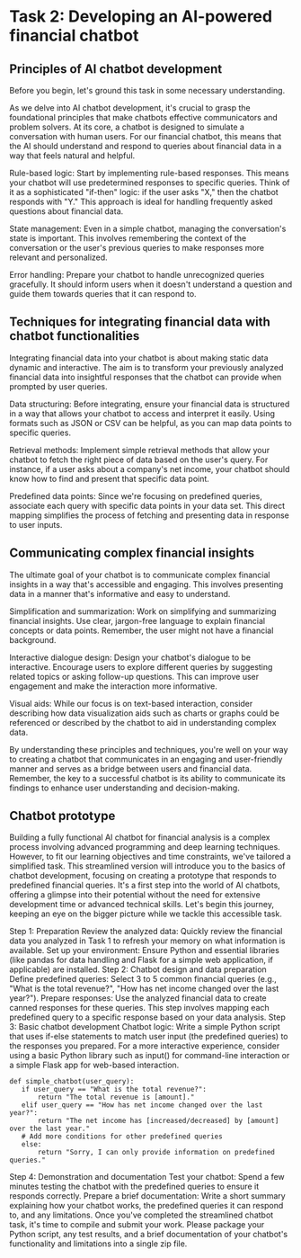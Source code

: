 # Task 2: Developing an AI-powered financial chatbot

## Principles of AI chatbot development
Before you begin, let's ground this task in some necessary understanding.

As we delve into AI chatbot development, it's crucial to grasp the foundational principles that make chatbots effective communicators and problem solvers. At its core, a chatbot is designed to simulate a conversation with human users. For our financial chatbot, this means that the AI should understand and respond to queries about financial data in a way that feels natural and helpful.

Rule-based logic: Start by implementing rule-based responses. This means your chatbot will use predetermined responses to specific queries. Think of it as a sophisticated "if-then" logic: if the user asks "X," then the chatbot responds with "Y." This approach is ideal for handling frequently asked questions about financial data.

State management: Even in a simple chatbot, managing the conversation's state is important. This involves remembering the context of the conversation or the user's previous queries to make responses more relevant and personalized.

Error handling: Prepare your chatbot to handle unrecognized queries gracefully. It should inform users when it doesn't understand a question and guide them towards queries that it can respond to.

## Techniques for integrating financial data with chatbot functionalities
Integrating financial data into your chatbot is about making static data dynamic and interactive. The aim is to transform your previously analyzed financial data into insightful responses that the chatbot can provide when prompted by user queries.

Data structuring: Before integrating, ensure your financial data is structured in a way that allows your chatbot to access and interpret it easily. Using formats such as JSON or CSV can be helpful, as you can map data points to specific queries.

Retrieval methods: Implement simple retrieval methods that allow your chatbot to fetch the right piece of data based on the user's query. For instance, if a user asks about a company's net income, your chatbot should know how to find and present that specific data point.

Predefined data points: Since we're focusing on predefined queries, associate each query with specific data points in your data set. This direct mapping simplifies the process of fetching and presenting data in response to user inputs.

## Communicating complex financial insights
The ultimate goal of your chatbot is to communicate complex financial insights in a way that's accessible and engaging. This involves presenting data in a manner that's informative and easy to understand.

Simplification and summarization: Work on simplifying and summarizing financial insights. Use clear, jargon-free language to explain financial concepts or data points. Remember, the user might not have a financial background.

Interactive dialogue design: Design your chatbot's dialogue to be interactive. Encourage users to explore different queries by suggesting related topics or asking follow-up questions. This can improve user engagement and make the interaction more informative.

Visual aids: While our focus is on text-based interaction, consider describing how data visualization aids such as charts or graphs could be referenced or described by the chatbot to aid in understanding complex data.

By understanding these principles and techniques, you're well on your way to creating a chatbot that communicates in an engaging and user-friendly manner and serves as a bridge between users and financial data. Remember, the key to a successful chatbot is its ability to communicate its findings to enhance user understanding and decision-making.

## Chatbot prototype
Building a fully functional AI chatbot for financial analysis is a complex process involving advanced programming and deep learning techniques. However, to fit our learning objectives and time constraints, we've tailored a simplified task. This streamlined version will introduce you to the basics of chatbot development, focusing on creating a prototype that responds to predefined financial queries. It's a first step into the world of AI chatbots, offering a glimpse into their potential without the need for extensive development time or advanced technical skills. Let's begin this journey, keeping an eye on the bigger picture while we tackle this accessible task.

Step 1: Preparation 
Review the analyzed data: Quickly review the financial data you analyzed in Task 1 to refresh your memory on what information is available.
Set up your environment: Ensure Python and essential libraries (like pandas for data handling and Flask for a simple web application, if applicable) are installed.
Step 2: Chatbot design and data preparation
Define predefined queries: Select 3 to 5 common financial queries (e.g., "What is the total revenue?", "How has net income changed over the last year?").
Prepare responses: Use the analyzed financial data to create canned responses for these queries. This step involves mapping each predefined query to a specific response based on your data analysis.
Step 3: Basic chatbot development
Chatbot logic: Write a simple Python script that uses if-else statements to match user input (the predefined queries) to the responses you prepared. For a more interactive experience, consider using a basic Python library such as input() for command-line interaction or a simple Flask app for web-based interaction.
```
def simple_chatbot(user_query):
   if user_query == "What is the total revenue?":
       return "The total revenue is [amount]."
   elif user_query == "How has net income changed over the last year?":
       return "The net income has [increased/decreased] by [amount] over the last year."
   # Add more conditions for other predefined queries
   else:
       return "Sorry, I can only provide information on predefined queries."
```
Step 4: Demonstration and documentation
Test your chatbot: Spend a few minutes testing the chatbot with the predefined queries to ensure it responds correctly.
Prepare a brief documentation: Write a short summary explaining how your chatbot works, the predefined queries it can respond to, and any limitations.
Once you've completed the streamlined chatbot task, it's time to compile and submit your work. Please package your Python script, any test results, and a brief documentation of your chatbot's functionality and limitations into a single zip file.